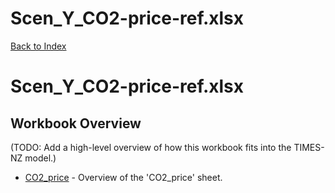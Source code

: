 # Scen_Y_CO2-price-ref.xlsx

[Back to Index](../../README.md)

# Scen_Y_CO2-price-ref.xlsx

## Workbook Overview

(TODO: Add a high-level overview of how this workbook fits into the TIMES-NZ model.)

- [CO2_price](CO2_price.md) - Overview of the 'CO2_price' sheet.
